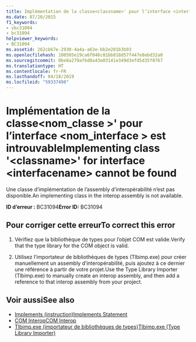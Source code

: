 ```yaml
---
title: Implémentation de la classe<classname>' pour l’interface <interfacename> est introuvable
ms.date: 07/20/2015
f1_keywords:
- vbc31094
- bc31094
helpviewer_keywords:
- BC31094
ms.assetid: 262cb67e-2930-4a4a-a63e-bb2e201b3b93
ms.openlocfilehash: 100505e19ca6f046c81bb818d57f447e8ebd32a0
ms.sourcegitcommit: 0be8a279af6d8a43e03141e349d3efd5d35f8767
ms.translationtype: HT
ms.contentlocale: fr-FR
ms.lasthandoff: 04/18/2019
ms.locfileid: "59337498"
---
```

# <a name="implementing-class-classname-for-interface-interfacename-cannot-be-found"></a><span data-ttu-id="85fb2-102">Implémentation de la classe\<nom_classe >' pour l’interface \<nom_interface > est introuvable</span><span class="sxs-lookup"><span data-stu-id="85fb2-102">Implementing class '\<classname>' for interface \<interfacename> cannot be found</span></span>
<span data-ttu-id="85fb2-103">Une classe d’implémentation de l’assembly d’interopérabilité n’est pas disponible.</span><span class="sxs-lookup"><span data-stu-id="85fb2-103">An implementing class in the interop assembly is not available.</span></span>  
  
 <span data-ttu-id="85fb2-104">**ID d’erreur :** BC31094</span><span class="sxs-lookup"><span data-stu-id="85fb2-104">**Error ID:** BC31094</span></span>  
  
## <a name="to-correct-this-error"></a><span data-ttu-id="85fb2-105">Pour corriger cette erreur</span><span class="sxs-lookup"><span data-stu-id="85fb2-105">To correct this error</span></span>  
  
1. <span data-ttu-id="85fb2-106">Vérifiez que la bibliothèque de types pour l’objet COM est valide.</span><span class="sxs-lookup"><span data-stu-id="85fb2-106">Verify that the type library for the COM object is valid.</span></span>  
  
2. <span data-ttu-id="85fb2-107">Utilisez l’importateur de bibliothèques de types (Tlbimp.exe) pour créer manuellement un assembly d’interopérabilité, puis ajoutez à ce dernier une référence à partir de votre projet.</span><span class="sxs-lookup"><span data-stu-id="85fb2-107">Use the Type Library Importer (Tlbimp.exe) to manually create an interop assembly, and then add a reference to that interop assembly from your project.</span></span>  
  
## <a name="see-also"></a><span data-ttu-id="85fb2-108">Voir aussi</span><span class="sxs-lookup"><span data-stu-id="85fb2-108">See also</span></span>

- [<span data-ttu-id="85fb2-109">Implements (instruction)</span><span class="sxs-lookup"><span data-stu-id="85fb2-109">Implements Statement</span></span>](../../visual-basic/language-reference/statements/implements-statement.md)
- [<span data-ttu-id="85fb2-110">COM Interop</span><span class="sxs-lookup"><span data-stu-id="85fb2-110">COM Interop</span></span>](../../visual-basic/programming-guide/com-interop/index.md)
- [<span data-ttu-id="85fb2-111">Tlbimp.exe (importateur de bibliothèques de types)</span><span class="sxs-lookup"><span data-stu-id="85fb2-111">Tlbimp.exe (Type Library Importer)</span></span>](../../framework/tools/tlbimp-exe-type-library-importer.md)
